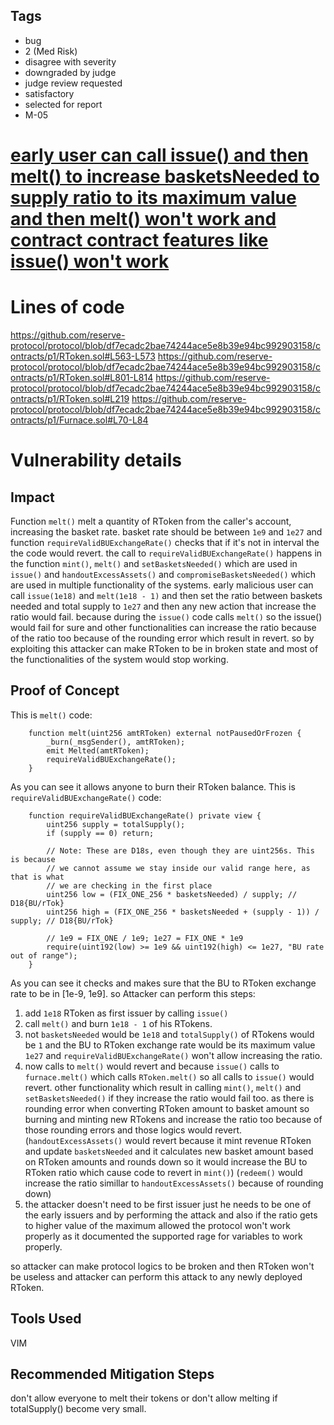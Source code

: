 ## Tags

- bug
- 2 (Med Risk)
- disagree with severity
- downgraded by judge
- judge review requested
- satisfactory
- selected for report
- M-05

# [early user can call issue() and then melt() to increase basketsNeeded to supply ratio to its maximum value and then melt() won't work and contract contract features like issue() won't work](https://github.com/code-423n4/2023-01-reserve-findings/issues/384) 

# Lines of code

https://github.com/reserve-protocol/protocol/blob/df7ecadc2bae74244ace5e8b39e94bc992903158/contracts/p1/RToken.sol#L563-L573
https://github.com/reserve-protocol/protocol/blob/df7ecadc2bae74244ace5e8b39e94bc992903158/contracts/p1/RToken.sol#L801-L814
https://github.com/reserve-protocol/protocol/blob/df7ecadc2bae74244ace5e8b39e94bc992903158/contracts/p1/RToken.sol#L219
https://github.com/reserve-protocol/protocol/blob/df7ecadc2bae74244ace5e8b39e94bc992903158/contracts/p1/Furnace.sol#L70-L84


# Vulnerability details

## Impact
Function `melt()` melt a quantity of RToken from the caller's account, increasing the basket rate. basket rate should be between `1e9` and `1e27` and function `requireValidBUExchangeRate()` checks that if it's not in interval the the code would revert. the call to `requireValidBUExchangeRate()` happens in the function `mint()`, `melt()` and `setBasketsNeeded()` which are used in `issue()` and `handoutExcessAssets()` and `compromiseBasketsNeeded()` which are used in multiple functionality of the systems. early malicious user can call `issue(1e18)` and `melt(1e18 - 1)` and then set the ratio between baskets needed and total supply to `1e27` and then any new action that increase the ratio would fail. because during the `issue()` code calls `melt()` so the issue() would fail for sure and other functionalities can increase the ratio because of the ratio too because of the rounding error which result in revert. so by exploiting this attacker can make RToken to be in broken state and most of the functionalities of the system would stop working.

## Proof of Concept
This is `melt()` code:
```
    function melt(uint256 amtRToken) external notPausedOrFrozen {
        _burn(_msgSender(), amtRToken);
        emit Melted(amtRToken);
        requireValidBUExchangeRate();
    }
```
As you can see it allows anyone to burn their RToken balance. This is `requireValidBUExchangeRate()` code:
```
    function requireValidBUExchangeRate() private view {
        uint256 supply = totalSupply();
        if (supply == 0) return;

        // Note: These are D18s, even though they are uint256s. This is because
        // we cannot assume we stay inside our valid range here, as that is what
        // we are checking in the first place
        uint256 low = (FIX_ONE_256 * basketsNeeded) / supply; // D18{BU/rTok}
        uint256 high = (FIX_ONE_256 * basketsNeeded + (supply - 1)) / supply; // D18{BU/rTok}

        // 1e9 = FIX_ONE / 1e9; 1e27 = FIX_ONE * 1e9
        require(uint192(low) >= 1e9 && uint192(high) <= 1e27, "BU rate out of range");
    }
```
As you can see it checks and makes sure that  the BU to RToken exchange rate to be in [1e-9, 1e9]. so Attacker can perform this steps:
1. add `1e18` RToken as first issuer by calling `issue()`
2. call `melt()` and burn `1e18 - 1` of his RTokens.
3. not `basketsNeeded` would be `1e18` and `totalSupply()` of RTokens would be `1` and the BU to RToken exchange rate would be its maximum value `1e27` and `requireValidBUExchangeRate()` won't allow increasing the ratio.
4. now calls to `melt()` would revert and because `issue()` calls to `furnace.melt()` which calls `RToken.melt()` so all calls to `issue()` would revert. other functionality which result in calling `mint()`, `melt()` and `setBasketsNeeded()` if they increase the ratio would fail too. as there is rounding error when converting RToken amount to basket amount so burning and minting new RTokens and increase the ratio too because of those rounding errors and those logics would revert. (`handoutExcessAssets()` would revert because it mint revenue RToken and update `basketsNeeded` and it calculates new basket amount based on RToken amounts and rounds down so it would increase the BU to RToken ratio which cause code to revert in `mint()`) (`redeem()` would increase the ratio simillar to `handoutExcessAssets()` because of rounding down)
5. the attacker doesn't need to be first issuer just he needs to be one of the early issuers and by performing the attack and also if the ratio gets to higher value of the maximum allowed the protocol won't work properly as it documented the supported rage for variables to work properly.

so attacker can make protocol logics to be broken and then RToken won't be useless and attacker can perform this attack to any newly deployed RToken.

## Tools Used
VIM

## Recommended Mitigation Steps
don't allow everyone to melt their tokens or don't allow melting if totalSupply() become very small.